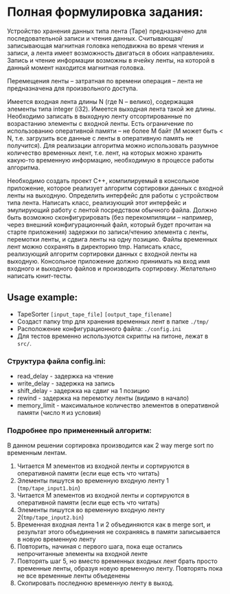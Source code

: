 # Полная формулировка задания:

Устройство хранения данных типа лента (Tape) предназначено для последовательной записи и чтения данных. Считывающая/записывающая магнитная головка неподвижна во время чтения и записи, а лента имеет возможность двигаться в обоих направлениях. Запись и чтение информации возможны в ячейку ленты, на которой в данный момент находится магнитная головка.

Перемещения ленты – затратная по времени операция – лента не предназначена для произвольного доступа.

Имеется входная лента длины N (где N – велико), содержащая элементы типа integer (i32). Имеется выходная лента такой же длины. Необходимо записать в выходную ленту отсортированные по возрастанию элементы с входной ленты. Есть ограничение по использованию оперативной памяти – не более M байт (M может быть < N, т.е. загрузить все данные с ленты в оперативную память не получится). Для реализации алгоритма можно использовать разумное количество временных лент, т.е. лент, на которых можно хранить какую-то временную информацию, необходимую в процессе работы алгоритма.

Необходимо создать проект С++, компилируемый в консольное приложение, которое реализует алгоритм сортировки данных с входной ленты на выходную. 
Определить интерфейс для работы с устройством типа лента. Написать класс, реализующий этот интерфейс и эмулирующий работу с лентой посредством обычного файла. 
Должно быть возможно сконфигурировать (без перекомпиляции – например, через внешний конфигурационный файл, который будет
прочитан на старте приложения) задержки по записи/чтению элемента с ленты, перемотки ленты, и сдвига ленты на одну позицию. 
Файлы временных лент можно сохранять в директорию tmp. Написать класс, реализующий алгоритм сортировки данных с входной ленты на выходную. 
Консольное приложение должно принимать на вход имя входного и выходного файлов и производить сортировку. Желательно написать юнит-тесты.


## Usage example:
 - TapeSorter `[input_tape_file]` `[output_tape_filename]`
 - Создаст папку tmp для хранения временных лент в папке `./tmp/`
 - Расположение конфигурационного файла: `./config.ini`
 - Для тестов временно используются скрипты на питоне, лежат в `src/`.

### Структура файла config.ini:
 - read_delay - задержка на чтение
 - write_delay - задержка на запись
 - shift_delay - задержка на сдвиг на 1 позицию
 - rewind - задержка на перемотку ленты (видимо в начало)
 - memory_limit - максимальное количество элементов в оперативной памяти (число `M` из условия)


### Подробнее про примененный алгоритм:
В данном решении сортировка производится как 2 way merge sort по временным лентам.

1. Читается M элементов из входной ленты и сортируются в оперативной памяти (если еще есть что читать)
2. Элементы пишутся во временную входную ленту 1 (`tmp/tape_input1.bin`)
3. Читается M элементов из входной ленты и сортируются в оперативной памяти (если еще есть что читать)
4. Элементы пишутся во временную входную ленту 2(`tmp/tape_input2.bin`)
5. Временная входная лента 1 и 2 объединяются как в merge sort, и результат этого объединения не сохраняясь в памяти записывается в новую временную ленту
6. Повторить, начиная с первого шага, пока еще остались непрочитанные элементы на входной ленте
7. Повторять шаг 5, но вместо временных входных лент брать просто временные ленты, образуя новую временную ленту. Повторять пока не все временные ленты объеденены
8. Скопировать последнюю временную ленту в выход.